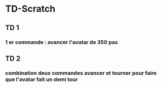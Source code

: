 # TD-Scratch

## TD 1 
### 1 er commande : avancer l'avatar de 350 pas 
## TD 2 
### combination deux commandes avancer et tourner pour faire que l'avatar fait un demi tour
